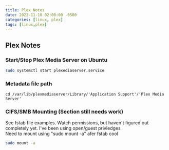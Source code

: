 ```yaml
---
title: Plex Notes
date: 2022-11-10 02:00:00 -0500
categories: [linux, plex]
tags: [linux,plex]
---
```


## Plex Notes

### Start/Stop Plex Media Server on Ubuntu

```bash
sudo systemctl start plexediaserver.service
```

### Metadata file path

```terminal
cd /var/lib/plexmediaserver/Library/'Application Support'/'Plex Media Server'
```

### CIFS/SMB Mounting (Section still needs work)

See fstab file examples.  Watch permissions, but haven't figured out completely yet. I've been using open/guest privledges  
Need to mount using "sudo mount -a" afer fstab cool

```bash
sudo mount -a
```